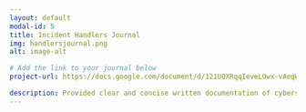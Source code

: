 ```yaml
---
layout: default
modal-id: 5
title: Incident Handlers Journal
img: handlersjournal.png
alt: image-alt

# Add the link to your journal below
project-url: https://docs.google.com/document/d/121UQXRqqIeveLOwx-vAeqW-EpovLyJperUym6DUmnig/edit?usp=sharing

description: Provided clear and concise written documentation of cybersecurity events, including detailed event descriptions, tools used, and lessons learned throughout the process.
---
```

